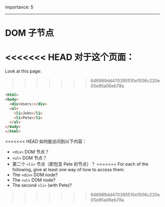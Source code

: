 importance: 5

---

# DOM 子节点

<<<<<<< HEAD
对于这个页面：
=======
Look at this page:
>>>>>>> 646989dd470395510e1006c220e05e85a06eb78a

```html
<html>
<body>
  <div>Users:</div>
  <ul>
    <li>John</li>
    <li>Pete</li>
  </ul>
</body>
</html>
```

<<<<<<< HEAD
如何能访问到以下内容：
- `<div>` DOM 节点？
-  `<ul>` DOM 节点？
-  第二个 `<li>` 节点（即包含 Pete 的节点）？
=======
For each of the following, give at least one way of how to access them:
- The `<div>` DOM node?
- The `<ul>` DOM node?
- The second `<li>` (with Pete)?
>>>>>>> 646989dd470395510e1006c220e05e85a06eb78a
